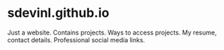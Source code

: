 # sdevinl.github.io
Just a website. Contains projects. Ways to access projects. My resume, contact details. Professional social media links.
